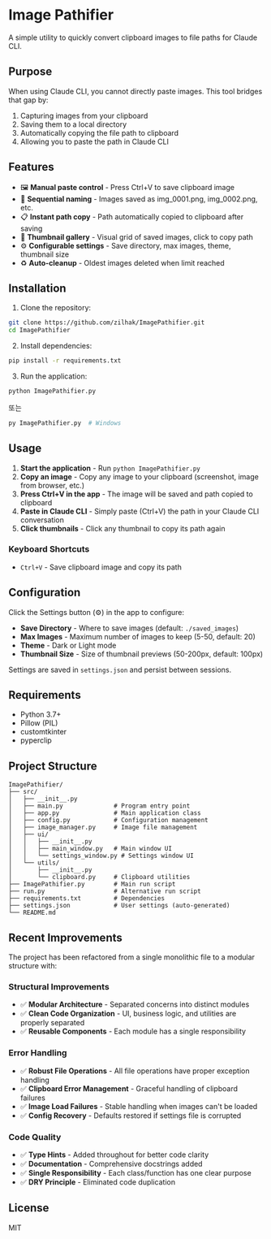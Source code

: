 # Image Pathifier

A simple utility to quickly convert clipboard images to file paths for Claude CLI.

## Purpose

When using Claude CLI, you cannot directly paste images. This tool bridges that gap by:
1. Capturing images from your clipboard
2. Saving them to a local directory
3. Automatically copying the file path to clipboard
4. Allowing you to paste the path in Claude CLI

## Features

- 🖼️ **Manual paste control** - Press Ctrl+V to save clipboard image
- 💾 **Sequential naming** - Images saved as img_0001.png, img_0002.png, etc.
- 📋 **Instant path copy** - Path automatically copied to clipboard after saving
- 🎨 **Thumbnail gallery** - Visual grid of saved images, click to copy path
- ⚙️ **Configurable settings** - Save directory, max images, theme, thumbnail size
- ♻️ **Auto-cleanup** - Oldest images deleted when limit reached

## Installation

1. Clone the repository:
```bash
git clone https://github.com/zilhak/ImagePathifier.git
cd ImagePathifier
```

2. Install dependencies:
```bash
pip install -r requirements.txt
```

3. Run the application:
```bash
python ImagePathifier.py
```

또는

```bash
py ImagePathifier.py  # Windows
```

## Usage

1. **Start the application** - Run `python ImagePathifier.py`
2. **Copy an image** - Copy any image to your clipboard (screenshot, image from browser, etc.)
3. **Press Ctrl+V in the app** - The image will be saved and path copied to clipboard
4. **Paste in Claude CLI** - Simply paste (Ctrl+V) the path in your Claude CLI conversation
5. **Click thumbnails** - Click any thumbnail to copy its path again

### Keyboard Shortcuts

- `Ctrl+V` - Save clipboard image and copy its path

## Configuration

Click the Settings button (⚙) in the app to configure:

- **Save Directory** - Where to save images (default: `./saved_images`)
- **Max Images** - Maximum number of images to keep (5-50, default: 20)
- **Theme** - Dark or Light mode
- **Thumbnail Size** - Size of thumbnail previews (50-200px, default: 100px)

Settings are saved in `settings.json` and persist between sessions.

## Requirements

- Python 3.7+
- Pillow (PIL)
- customtkinter
- pyperclip

## Project Structure

```
ImagePathifier/
├── src/
│   ├── __init__.py
│   ├── main.py              # Program entry point
│   ├── app.py               # Main application class
│   ├── config.py            # Configuration management
│   ├── image_manager.py     # Image file management
│   ├── ui/
│   │   ├── __init__.py
│   │   ├── main_window.py   # Main window UI
│   │   └── settings_window.py # Settings window UI
│   └── utils/
│       ├── __init__.py
│       └── clipboard.py     # Clipboard utilities
├── ImagePathifier.py        # Main run script
├── run.py                   # Alternative run script
├── requirements.txt         # Dependencies
├── settings.json            # User settings (auto-generated)
└── README.md
```

## Recent Improvements

The project has been refactored from a single monolithic file to a modular structure with:

### Structural Improvements
- ✅ **Modular Architecture** - Separated concerns into distinct modules
- ✅ **Clean Code Organization** - UI, business logic, and utilities are properly separated
- ✅ **Reusable Components** - Each module has a single responsibility

### Error Handling
- ✅ **Robust File Operations** - All file operations have proper exception handling
- ✅ **Clipboard Error Management** - Graceful handling of clipboard failures
- ✅ **Image Load Failures** - Stable handling when images can't be loaded
- ✅ **Config Recovery** - Defaults restored if settings file is corrupted

### Code Quality
- ✅ **Type Hints** - Added throughout for better code clarity
- ✅ **Documentation** - Comprehensive docstrings added
- ✅ **Single Responsibility** - Each class/function has one clear purpose
- ✅ **DRY Principle** - Eliminated code duplication

## License

MIT
